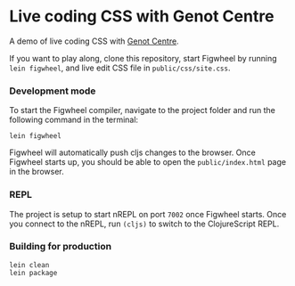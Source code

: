 # Live coding CSS with Genot Centre

A demo of live coding CSS with [Genot Centre](http://genot.cz).

If you want to play along, clone this repository, start Figwheel by running `lein figwheel`, and live edit CSS file in `public/css/site.css`.

### Development mode

To start the Figwheel compiler, navigate to the project folder and run the following command in the terminal:

```
lein figwheel
```

Figwheel will automatically push cljs changes to the browser.
Once Figwheel starts up, you should be able to open the `public/index.html` page in the browser.

### REPL

The project is setup to start nREPL on port `7002` once Figwheel starts.
Once you connect to the nREPL, run `(cljs)` to switch to the ClojureScript REPL.

### Building for production

```
lein clean
lein package
```

